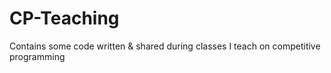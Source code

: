 # CP-Teaching
Contains some code written &amp; shared during classes I teach on competitive programming

